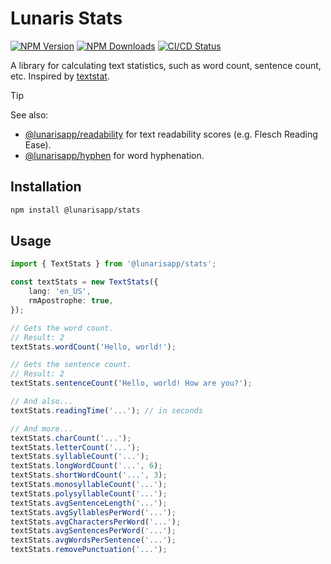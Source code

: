 # Lunaris Stats

[![NPM Version](https://img.shields.io/npm/v/%40lunarisapp%2Fstats)](https://www.npmjs.com/package/@lunarisapp/stats)
[![NPM Downloads](https://img.shields.io/npm/dm/%40lunarisapp%2Fstats)](https://www.npmjs.com/package/@lunarisapp/stats)
[![CI/CD Status](https://img.shields.io/github/actions/workflow/status/LunarisApp/text-tools/checks.yml?label=CI%2FCD)](https://github.com/LunarisApp/text-tools/actions/workflows/checks.yml)

A library for calculating text statistics, such as word count, sentence count, etc. Inspired by [textstat](https://github.com/textstat/textstat).

> [!TIP]
> See also:
>   - [@lunarisapp/readability](https://github.com/LunarisApp/text-tools/tree/main/packages/readability) for text readability scores (e.g. Flesch Reading Ease).
>   - [@lunarisapp/hyphen](https://github.com/LunarisApp/text-tools/tree/main/packages/hyphen) for word hyphenation.

## Installation

```bash
npm install @lunarisapp/stats
```

## Usage

```typescript
import { TextStats } from '@lunarisapp/stats';

const textStats = new TextStats({
    lang: 'en_US',
    rmApostrophe: true,
});

// Gets the word count.
// Result: 2
textStats.wordCount('Hello, world!');

// Gets the sentence count.
// Result: 2
textStats.sentenceCount('Hello, world! How are you?');

// And also...
textStats.readingTime('...'); // in seconds

// And more...
textStats.charCount('...');
textStats.letterCount('...');
textStats.syllableCount('...');
textStats.longWordCount('...', 6);
textStats.shortWordCount('...', 3);
textStats.monosyllableCount('...');
textStats.polysyllableCount('...');
textStats.avgSentenceLength('...');
textStats.avgSyllablesPerWord('...');
textStats.avgCharactersPerWord('...');
textStats.avgSentencesPerWord('...');
textStats.avgWordsPerSentence('...');
textStats.removePunctuation('...');
```